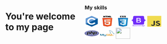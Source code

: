 <style>
  main{
    display: flex;
    flex-dection: coloumn;
    align-items: center;
    justify-content: center;
  }
</style>
<main>
<h1>You're welcome to my page</h1>

<div>
  <h3>My skills</h3>
  <div>
    <img src="https://raw.githubusercontent.com/devicons/devicon/master/icons/c/c-original.svg" width="45" height="35" />
    <img src="https://raw.githubusercontent.com/devicons/devicon/master/icons/html5/html5-original-wordmark.svg" width="45" height="35"/>
    <img src="https://raw.githubusercontent.com/devicons/devicon/master/icons/css3/css3-original-wordmark.svg" width="45" height="35"/>
     <img src="https://raw.githubusercontent.com/devicons/devicon/master/icons/bootstrap/bootstrap-plain-wordmark.svg" width="45" height="35"/>
    <img src="https://raw.githubusercontent.com/devicons/devicon/master/icons/javascript/javascript-original.svg" width="45" height="35"/>
    <img src="https://raw.githubusercontent.com/devicons/devicon/master/icons/php/php-original.svg" width="45" height="35"/>
    <img src="https://raw.githubusercontent.com/devicons/devicon/master/icons/mysql/mysql-original-wordmark.svg" width="45" height="35"/>
    <img src="https://www.svgrepo.com/show/303229/microsoft-sql-server-logo.svg" width="45" height="35"/>
  </div>
</div>
</main>

